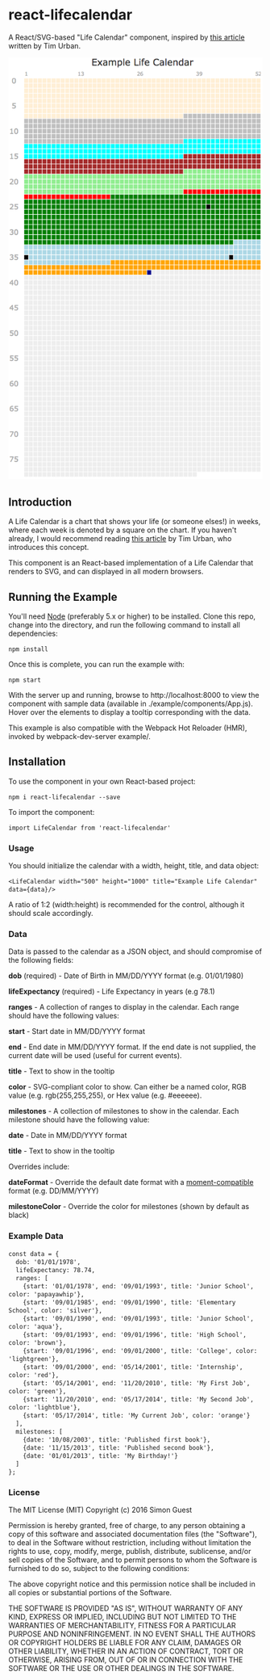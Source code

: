 # react-lifecalendar

A React/SVG-based "Life Calendar" component, inspired by [this article](http://waitbutwhy.com/2014/05/life-weeks.html) written by Tim Urban.

![Example Life Calendar](example/img/screenshot.png)

## Introduction

A Life Calendar is a chart that shows your life (or someone elses!) in weeks, where each week is denoted by a square on the chart. If you haven't already, I would recommend reading [this article](http://waitbutwhy.com/2014/05/life-weeks.html) by Tim Urban, who introduces this concept.

This component is an React-based implementation of a Life Calendar that renders to SVG, and can displayed in all modern browsers.

## Running the Example

You'll need [Node](http://nodejs.org) (preferably 5.x or higher) to be installed. Clone this repo, change into the directory, and run the following command to install all dependencies:

```
npm install
```

Once this is complete, you can run the example with:

```
npm start
```

With the server up and running, browse to http://localhost:8000 to view the component with sample data (available in ./example/components/App.js). Hover over the elements to display a tooltip corresponding with the data.

This example is also compatible with the Webpack Hot Reloader (HMR), invoked by webpack-dev-server example/.

## Installation

To use the component in your own React-based project:

```
npm i react-lifecalendar --save
```

To import the component:

```
import LifeCalendar from 'react-lifecalendar'
```

### Usage

You should initialize the calendar with a width, height, title, and data object:

```
<LifeCalendar width="500" height="1000" title="Example Life Calendar" data={data}/>
```

A ratio of 1:2 (width:height) is recommended for the control, although it should scale accordingly.

### Data

Data is passed to the calendar as a JSON object, and should compromise of the following fields:

**dob** (required) - Date of Birth in MM/DD/YYYY format (e.g. 01/01/1980)

**lifeExpectancy** (required) - Life Expectancy in years (e.g 78.1)

**ranges** - A collection of ranges to display in the calendar. Each range should have the following values:

**start** - Start date in MM/DD/YYYY format

**end** - End date in MM/DD/YYYY format. If the end date is not supplied, the current date will be used (useful for current events).

**title** - Text to show in the tooltip

**color** - SVG-compliant color to show. Can either be a named color, RGB value (e.g. rgb(255,255,255), or Hex value (e.g. #eeeeee).

**milestones** - A collection of milestones to show in the calendar. Each milestone should have the following value:

**date** - Date in MM/DD/YYYY format

**title** - Text to show in the tooltip

Overrides include:

**dateFormat** - Override the default date format with a [moment-compatible](https://www.npmjs.com/package/moment) format (e.g. DD/MM/YYYY)

**milestoneColor** - Override the color for milestones (shown by default as black)

### Example Data

```
const data = {
  dob: '01/01/1978',
  lifeExpectancy: 78.74,
  ranges: [
    {start: '01/01/1978', end: '09/01/1993', title: 'Junior School', color: 'papayawhip'},
    {start: '09/01/1985', end: '09/01/1990', title: 'Elementary School', color: 'silver'},
    {start: '09/01/1990', end: '09/01/1993', title: 'Junior School', color: 'aqua'},
    {start: '09/01/1993', end: '09/01/1996', title: 'High School', color: 'brown'},
    {start: '09/01/1996', end: '09/01/2000', title: 'College', color: 'lightgreen'},
    {start: '09/01/2000', end: '05/14/2001', title: 'Internship', color: 'red'},
    {start: '05/14/2001', end: '11/20/2010', title: 'My First Job', color: 'green'},
    {start: '11/20/2010', end: '05/17/2014', title: 'My Second Job', color: 'lightblue'},
    {start: '05/17/2014', title: 'My Current Job', color: 'orange'}
  ],
  milestones: [
    {date: '10/08/2003', title: 'Published first book'},
    {date: '11/15/2013', title: 'Published second book'},
    {date: '01/01/2013', title: 'My Birthday!'}
  ]
};
```

### License

The MIT License (MIT)
Copyright (c) 2016 Simon Guest

Permission is hereby granted, free of charge, to any person obtaining a copy of this software and associated documentation files (the "Software"), to deal in the Software without restriction, including without limitation the rights to use, copy, modify, merge, publish, distribute, sublicense, and/or sell copies of the Software, and to permit persons to whom the Software is furnished to do so, subject to the following conditions:

The above copyright notice and this permission notice shall be included in all copies or substantial portions of the Software.

THE SOFTWARE IS PROVIDED "AS IS", WITHOUT WARRANTY OF ANY KIND, EXPRESS OR IMPLIED, INCLUDING BUT NOT LIMITED TO THE WARRANTIES OF MERCHANTABILITY, FITNESS FOR A PARTICULAR PURPOSE AND NONINFRINGEMENT. IN NO EVENT SHALL THE AUTHORS OR COPYRIGHT HOLDERS BE LIABLE FOR ANY CLAIM, DAMAGES OR OTHER LIABILITY, WHETHER IN AN ACTION OF CONTRACT, TORT OR OTHERWISE, ARISING FROM, OUT OF OR IN CONNECTION WITH THE SOFTWARE OR THE USE OR OTHER DEALINGS IN THE SOFTWARE.





